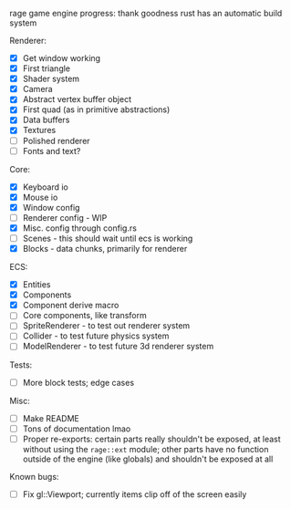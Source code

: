 rage game engine progress:
thank goodness rust has an automatic build system

Renderer:
- [x] Get window working
- [x] First triangle
- [x] Shader system
- [x] Camera
- [x] Abstract vertex buffer object
- [x] First quad (as in primitive abstractions)
- [x] Data buffers
- [x] Textures
- [ ] Polished renderer
- [ ] Fonts and text?

Core:
- [x] Keyboard io
- [x] Mouse io
- [x] Window config
- [ ] Renderer config - WIP
- [x] Misc. config through config.rs
- [ ] Scenes - this should wait until ecs is working
- [x] Blocks - data chunks, primarily for renderer

ECS:
- [x] Entities
- [x] Components
- [x] Component derive macro
- [ ] Core components, like transform
- [ ] SpriteRenderer - to test out renderer system
- [ ] Collider - to test future physics system
- [ ] ModelRenderer - to test future 3d renderer system

Tests:
- [ ] More block tests; edge cases

Misc:
- [ ] Make README
- [ ] Tons of documentation lmao
- [ ] Proper re-exports: certain parts really shouldn't be exposed, at least without using the `rage::ext` module; other parts have no function outside of the engine (like globals) and shouldn't be exposed at all

Known bugs:
- [ ] Fix gl::Viewport; currently items clip off of the screen easily

